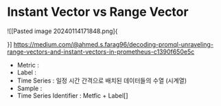 # Instant Vector vs Range Vector

![[Pasted image 20240114171848.png]{

}] 
https://medium.com/@ahmed.s.farag96/decoding-promql-unraveling-range-vectors-and-instant-vectors-in-prometheus-c1390f650e5c

* Metric : 
* Label : 
* Time Series : 일정 시간 간격으로 배치된 데이터들의 수열 (시계열)
* Sample : 
* Time Series Identifier : Metfic + Label[]
